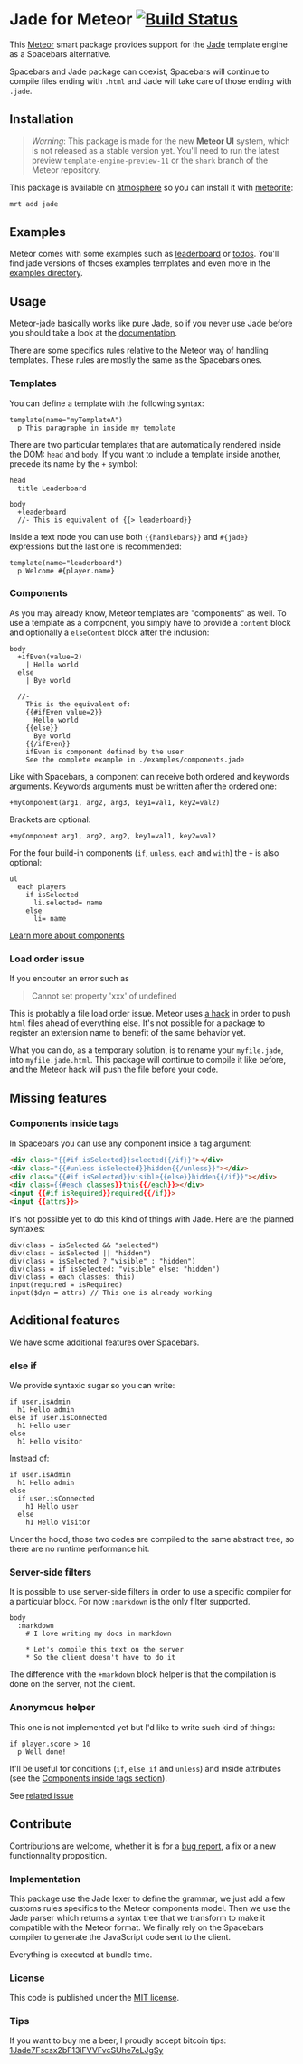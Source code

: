 # Jade for Meteor [![Build Status](https://travis-ci.org/mquandalle/meteor-jade.png?branch=master)](https://travis-ci.org/mquandalle/meteor-jade)

This [Meteor](https://www.meteor.com/) smart package provides support for
the [Jade](http://jade-lang.com/) template engine as a Spacebars alternative.

Spacebars and Jade package can coexist, Spacebars will continue to compile files
ending with `.html` and Jade will take care of those ending with `.jade`.

## Installation

> *Warning*: This package is made for the new **Meteor UI** system, which is not
released as a stable version yet. You'll need to run the latest preview
`template-engine-preview-11` or the `shark` branch of the Meteor repository.

This package is available on [atmosphere](https://atmosphere.meteor.com/) so you
can install it with [meteorite](http://oortcloud.github.io/meteorite/):

```sh
mrt add jade
```

## Examples

Meteor comes with some examples such as
[leaderboard](https://www.meteor.com/examples/leaderboard) or
[todos](https://www.meteor.com/examples/todos). You'll find jade versions of
thoses examples templates and even more in the [examples directory](examples/).

## Usage

Meteor-jade basically works like pure Jade, so if you never use Jade before you
should take a look at the [documentation](http://jade-lang.com/reference/).

There are some specifics rules relative to the Meteor way of handling templates.
These rules are mostly the same as the Spacebars ones.

### Templates

You can define a template with the following syntax:

```jade
template(name="myTemplateA")
  p This paragraphe in inside my template
```

There are two particular templates that are automatically rendered inside the
DOM: `head` and `body`. If you want to include a template inside another,
precede its name by the `+` symbol:

```jade
head
  title Leaderboard

body
  +leaderboard
  //- This is equivalent of {{> leaderboard}}
```

Inside a text node you can use both `{{handlebars}}` and `#{jade}` expressions
but the last one is recommended:

```jade
template(name="leaderboard")
  p Welcome #{player.name}
```

### Components

As you may already know, Meteor templates are "components" as well. To use a
template as a component, you simply have to provide a `content` block and
optionally a `elseContent` block after the inclusion:

```jade
body
  +ifEven(value=2)
    | Hello world
  else
    | Bye world

  //-
    This is the equivalent of:
    {{#ifEven value=2}}
      Hello world
    {{else}}
      Bye world
    {{/ifEven}}
    ifEven is component defined by the user
    See the complete example in ./examples/components.jade
```

Like with Spacebars, a component can receive both ordered and keywords
arguments. Keywords arguments must be written after the ordered one:

```
+myComponent(arg1, arg2, arg3, key1=val1, key2=val2)
```

Brackets are optional:

```
+myComponent arg1, arg2, arg2, key1=val1, key2=val2
```

For the four build-in components (`if`, `unless`, `each` and `with`) the `+`
is also optional:

```jade
ul
  each players
    if isSelected
      li.selected= name
    else
      li= name
```

[Learn more about components](https://github.com/meteor/meteor/wiki/New-Template-Engine-Preview#new-pattern-for-defining-custom-block-helpers)

### Load order issue

If you encouter an error such as

> Cannot set property 'xxx' of undefined

This is probably a file load order issue. Meteor uses
[a hack](https://github.com/meteor/meteor/blob/ae67643a3f2de0dd9fb8db7f7bd8e1c6fe2ba285/tools/files.js#L42)
in order to push `html` files ahead of everything else. It's not possible for
a package to register an extension name to benefit of the same behavior yet.

What you can do, as a temporary solution, is to rename your `myfile.jade`, into
`myfile.jade.html`. This package will continue to compile it like before, and
the Meteor hack will push the file before your code.

## Missing features

### Components inside tags

In Spacebars you can use any component inside a tag argument:

```html
<div class="{{#if isSelected}}selected{{/if}}"></div>
<div class="{{#unless isSelected}}hidden{{/unless}}"></div>
<div class="{{#if isSelected}}visible{{else}}hidden{{/if}}"></div>
<div class={{#each classes}}this{{/each}}></div>
<input {{#if isRequired}}required{{/if}}>
<input {{attrs}}>
```

It's not possible yet to do this kind of things with Jade. Here are the planned
syntaxes:

```jade
div(class = isSelected && "selected")
div(class = isSelected || "hidden")
div(class = isSelected ? "visible" : "hidden")
div(class = if isSelected: "visible" else: "hidden")
div(class = each classes: this)
input(required = isRequired)
input($dyn = attrs) // This one is already working
```

## Additional features

We have some additional features over Spacebars.

### else if

We provide syntaxic sugar so you can write:

```jade
if user.isAdmin
  h1 Hello admin
else if user.isConnected
  h1 Hello user
else
  h1 Hello visitor
```

Instead of:

```jade
if user.isAdmin
  h1 Hello admin
else
  if user.isConnected
    h1 Hello user
  else
    h1 Hello visitor
```

Under the hood, those two codes are compiled to the same abstract tree, so there
are no runtime performance hit.

### Server-side filters

It is possible to use server-side filters in order to use a specific compiler
for a particular block. For now `:markdown` is the only filter supported.

```jade
body
  :markdown
    # I love writing my docs in markdown

    * Let's compile this text on the server
    * So the client doesn't have to do it
```

The difference with the `+markdown` block helper is that the compilation is done
on the server, not the client.

### Anonymous helper

This one is not implemented yet but I'd like to write such kind of things:

```jade
if player.score > 10
  p Well done!
```

It'll be useful for conditions (`if`, `else if` and `unless`) and inside
attributes (see the [Components inside tags section](#components-inside-tags)).

See [related issue](https://github.com/mquandalle/meteor-jade/issues/1)

## Contribute

Contributions are welcome, whether it is for a
[bug report](https://github.com/mquandalle/meteor-jade/issues/new), a fix or a
new functionnality proposition.

### Implementation

This package use the Jade lexer to define the grammar, we just add a few customs
rules specifics to the Meteor components model. Then we use the Jade parser
which returns a syntax tree that we transform to make it compatible with the
Meteor format. We finally rely on the Spacebars compiler to generate the
JavaScript code sent to the client.

Everything is executed at bundle time.

### License

This code is published under the [MIT license](LICENSE).

### Tips

If you want to buy me a beer, I proudly accept bitcoin tips:
[1Jade7Fscsx2bF13iFVVFvcSUhe7eLJgSy](https://blockchain.info/address/1Jade7Fscsx2bF13iFVVFvcSUhe7eLJgSy)
